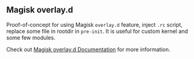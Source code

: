 ## Magisk overlay.d

Proof-of-concept for using Magisk `overlay.d` feature, inject `.rc` script, replace some file in rootdir in `pre-init`.
It is useful for custom kernel and some few modules.

Check out [Magisk overlay.d Documentation](/data/adb/magisk/util_functions.sh) for more information.